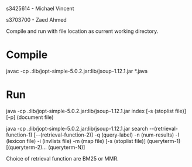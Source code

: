 s3425614 - Michael Vincent

s3703700 - Zaed Ahmed


Compile and run with file location as current working directory.


# Compile

javac -cp .:lib/jopt-simple-5.0.2.jar:lib/jsoup-1.12.1.jar *.java


# Run

java -cp .:lib/jopt-simple-5.0.2.jar:lib/jsoup-1.12.1.jar index [-s (stoplist file)] \[-p] (document file)

java -cp .:lib/jopt-simple-5.0.2.jar:lib/jsoup-1.12.1.jar search --(retrieval-function-1) [--(retrieval-function-2)] -q (query-label) -n (num-results) -l (lexicon file) -i (invlists file) -m (map file) [-s (stoplist file)] (queryterm-1) [(queryterm-2)... (queryterm-N)]

Choice of retrieval function are BM25 or MMR.
